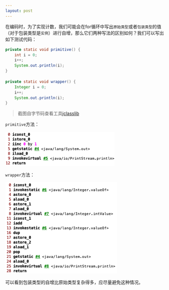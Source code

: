 ```yaml
---
layout: post
---
```


在编码时，为了实现计数，我们可能会在for循环中写出`原始类型`或者`包装类型`的值（对于包装类型是`实例`）进行自增，那么它们两种写法的区别如何？我们可以写出如下测试代码：

```java
private static void primitive() {
    int i = 0;
    i++;
    System.out.println(i);
}

private static void wrapper() {
    Integer i = 0;
    i++;
    System.out.println(i);
}
```

> 截图自字节码查看工具[jclasslib](https://github.com/ingokegel/jclasslib)

`primitive`方法：

![a730d26a9cfe61f08643880a.png](/assets/img/a730d26a9cfe61f08643880a.png)

`wrapper`方法：

![e6494403cc92ba273ba6af70.png](/assets/img/e6494403cc92ba273ba6af70.png)

可以看到包装类型的自增比原始类型复杂得多，应尽量避免这种情况。
